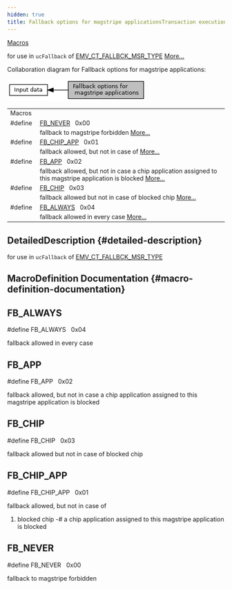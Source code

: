 ```yaml
---
hidden: true
title: Fallback options for magstripe applicationsTransaction execution » Input data
---
```


[Macros](#define-members)

for use in `ucFallback` of <a href="group___a_d_k___t_r_x___e_x_e_c.md#ga0c65aff49d9df61c17f0b6b85b52e9a9">EMV_CT_FALLBCK_MSR_TYPE</a> [More\...](#details)

Collaboration diagram for Fallback options for magstripe applications:

![](group___f_b___o_p_t_i_o_n_s.png)

|  |  |
|----|----|
| Macros |  |
| #define  | [FB_NEVER](#gaf411b8d08cfd9258bfc1b8eb2464e6f4)   0x00 |
|   | fallback to magstripe forbidden [More\...](#gaf411b8d08cfd9258bfc1b8eb2464e6f4)<br/> |
| #define  | [FB_CHIP_APP](#gaf3221678e060b661672ae4ba67503528)   0x01 |
|   | fallback allowed, but not in case of [More\...](#gaf3221678e060b661672ae4ba67503528)<br/> |
| #define  | [FB_APP](#ga2a96d63475c69a7696c1178100c4b036)   0x02 |
|   | fallback allowed, but not in case a chip application assigned to this magstripe application is blocked [More\...](#ga2a96d63475c69a7696c1178100c4b036)<br/> |
| #define  | [FB_CHIP](#ga0cd181faf46ced33324004003baee1c4)   0x03 |
|   | fallback allowed but not in case of blocked chip [More\...](#ga0cd181faf46ced33324004003baee1c4)<br/> |
| #define  | [FB_ALWAYS](#gabe684801add6449fabd08f948214543a)   0x04 |
|   | fallback allowed in every case [More\...](#gabe684801add6449fabd08f948214543a)<br/> |

## DetailedDescription {#detailed-description}

for use in `ucFallback` of <a href="group___a_d_k___t_r_x___e_x_e_c.md#ga0c65aff49d9df61c17f0b6b85b52e9a9">EMV_CT_FALLBCK_MSR_TYPE</a>

## MacroDefinition Documentation {#macro-definition-documentation}

## FB_ALWAYS <a href="#gabe684801add6449fabd08f948214543a" id="gabe684801add6449fabd08f948214543a"></a>

<p>#define FB_ALWAYS   0x04</p>

fallback allowed in every case

## FB_APP <a href="#ga2a96d63475c69a7696c1178100c4b036" id="ga2a96d63475c69a7696c1178100c4b036"></a>

<p>#define FB_APP   0x02</p>

fallback allowed, but not in case a chip application assigned to this magstripe application is blocked

## FB_CHIP <a href="#ga0cd181faf46ced33324004003baee1c4" id="ga0cd181faf46ced33324004003baee1c4"></a>

<p>#define FB_CHIP   0x03</p>

fallback allowed but not in case of blocked chip

## FB_CHIP_APP <a href="#gaf3221678e060b661672ae4ba67503528" id="gaf3221678e060b661672ae4ba67503528"></a>

<p>#define FB_CHIP_APP   0x01</p>

fallback allowed, but not in case of

1.  blocked chip -# a chip application assigned to this magstripe application is blocked

## FB_NEVER <a href="#gaf411b8d08cfd9258bfc1b8eb2464e6f4" id="gaf411b8d08cfd9258bfc1b8eb2464e6f4"></a>

<p>#define FB_NEVER   0x00</p>

fallback to magstripe forbidden
